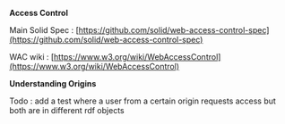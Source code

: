 **Access Control**

Main Solid Spec : [https://github.com/solid/web-access-control-spec](https://github.com/solid/web-access-control-spec)

WAC wiki : [https://www.w3.org/wiki/WebAccessControl](https://www.w3.org/wiki/WebAccessControl)



**Understanding Origins**

Todo : add a test where a user from a certain origin requests access but both are in different rdf objects



